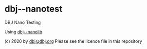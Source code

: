 # dbj--nanotest
DBJ Nano Testing

Using [dbj--nanolib](https://github.com/dbj-systems/dbj--nanolib)

(c) 2020 by dbj@dbj.org 
Please see the licence file in this repository

